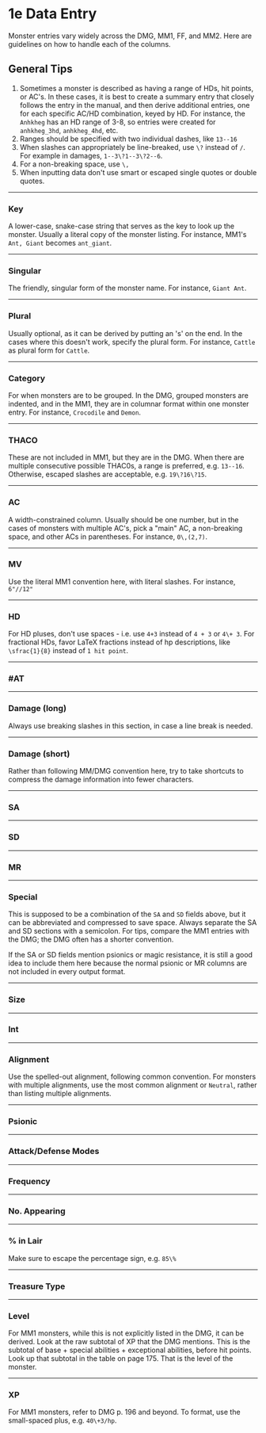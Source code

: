 # 1e Data Entry

Monster entries vary widely across the DMG, MM1, FF, and MM2. Here
are guidelines on how to handle each of the columns.

## General Tips

1. Sometimes a monster is described as having a range of HDs, hit
    points, or AC's. In these cases, it is best to create a summary
    entry that closely follows the entry in the manual, and then
    derive additional entries, one for each specific AC/HD
    combination, keyed by HD. For instance, the `Anhkheg` has
    an HD range of 3-8, so entries were created for `anhkheg_3hd`,
    `anhkheg_4hd`, etc.
2. Ranges should be specified with two individual dashes, like `13--16`
3. When slashes can appropriately be line-breaked, use `\?` instead of 
    `/`. For example in damages, `1--3\?1--3\?2--6`.
4. For a non-breaking space, use `\,`
5. When inputting data don't use smart or escaped single quotes or 
    double quotes.

---

### Key

A lower-case, snake-case string that serves as the key to look
up the monster. Usually a literal copy of the monster listing.
For instance, MM1's `Ant, Giant` becomes `ant_giant`.

---

### Singular

The friendly, singular form of the monster name. For instance,
`Giant Ant`.

---

### Plural

Usually optional, as it can be derived by putting an 's' on the end.
In the cases where this doesn't work, specify the plural form. For
instance, `Cattle` as plural form for `Cattle`.

---

### Category

For when monsters are to be grouped. In the DMG, grouped
monsters are indented, and in the MM1, they are in columnar
format within one monster entry. For instance, `Crocodile`
and `Demon`.

---

### THACO

These are not included in MM1, but they are in the DMG. When
there are multiple consecutive possible THAC0s, a range is 
preferred, e.g. `13--16`. Otherwise, escaped slashes are 
acceptable, e.g. `19\?16\?15`.

---

### AC

A width-constrained column. Usually should be one number, but
in the cases of monsters with multiple AC's, pick a "main" AC,
a non-breaking space, and other ACs in parentheses. For instance,
`0\,(2,7)`.

---

### MV

Use the literal MM1 convention here, with literal slashes.
For instance, `6"//12"`

---

### HD

For HD pluses, don't use spaces - i.e. use `4+3` instead of 
`4 + 3` or `4\+ 3`.  For fractional HDs, favor LaTeX fractions 
instead of hp descriptions, like `\sfrac{1}{8}` instead of
`1 hit point`.

---

### #AT

---

### Damage (long)

Always use breaking slashes in this section, in case a line
break is needed.

---

### Damage (short)

Rather than following MM/DMG convention here, try to take
shortcuts to compress the damage information into fewer 
characters.

---

### SA

---

### SD

---

### MR

---

### Special

This is supposed to be a combination of the `SA` and `SD` fields
above, but it can be abbreviated and compressed to save space.
Always separate the SA and SD sections with a semicolon. For tips,
compare the MM1 entries with the DMG; the DMG often has a shorter
convention.

If the SA or SD fields mention psionics or magic resistance, it 
is still a good idea to include them here because the normal 
psionic or MR columns are not included in every output format.

---

### Size

---

### Int

---

### Alignment

Use the spelled-out alignment, following common convention.
For monsters with multiple alignments, use the most common 
alignment or `Neutral`, rather than listing multiple alignments.

---

### Psionic

---

### Attack/Defense Modes

---

### Frequency

---

### No. Appearing

---

### % in Lair

Make sure to escape the percentage sign, e.g. `85\%` 

---

### Treasure Type

---

### Level

For MM1 monsters, while this is not explicitly listed in the DMG, it 
can be derived. Look at the raw subtotal of XP that the DMG mentions.
This is the subtotal of base + special abilities + exceptional
abilities, before hit points. Look up that subtotal in the table
on page 175. That is the level of the monster.

---

### XP

For MM1 monsters, refer to DMG p. 196 and beyond. To format, use
the small-spaced plus, e.g. `40\+3/hp`.

